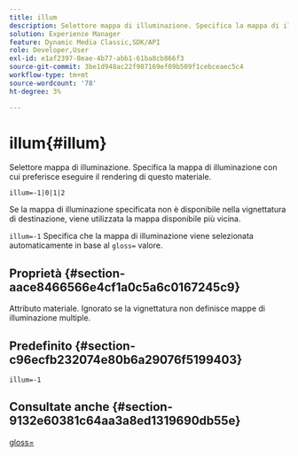 ```yaml
---
title: illum
description: Selettore mappa di illuminazione. Specifica la mappa di illuminazione con cui preferisce eseguire il rendering di questo materiale.
solution: Experience Manager
feature: Dynamic Media Classic,SDK/API
role: Developer,User
exl-id: e1af2397-8eae-4b77-abb1-61ba8cb866f3
source-git-commit: 3be1d948ac22f907169ef09b509f1cebceaec5c4
workflow-type: tm+mt
source-wordcount: '78'
ht-degree: 3%

---
```


# illum{#illum}

Selettore mappa di illuminazione. Specifica la mappa di illuminazione con cui preferisce eseguire il rendering di questo materiale.

`illum=-1|0|1|2`

Se la mappa di illuminazione specificata non è disponibile nella vignettatura di destinazione, viene utilizzata la mappa disponibile più vicina.

`illum=-1` Specifica che la mappa di illuminazione viene selezionata automaticamente in base al `gloss=` valore.

## Proprietà {#section-aace8466566e4cf1a0c5a6c0167245c9}

Attributo materiale. Ignorato se la vignettatura non definisce mappe di illuminazione multiple.

## Predefinito {#section-c96ecfb232074e80b6a29076f5199403}

`illum=-1`

## Consultate anche {#section-9132e60381c64aa3a8ed1319690db55e}

[gloss=](../../../../../ir-api/http-protocol/image-rendering-api-ref/c-ir-http-protocol-ref/c-ir-http-protocol-command-reference/r-ir-http-gloss.md#reference-325aef2ee51e4e1584a06047427340ca)
